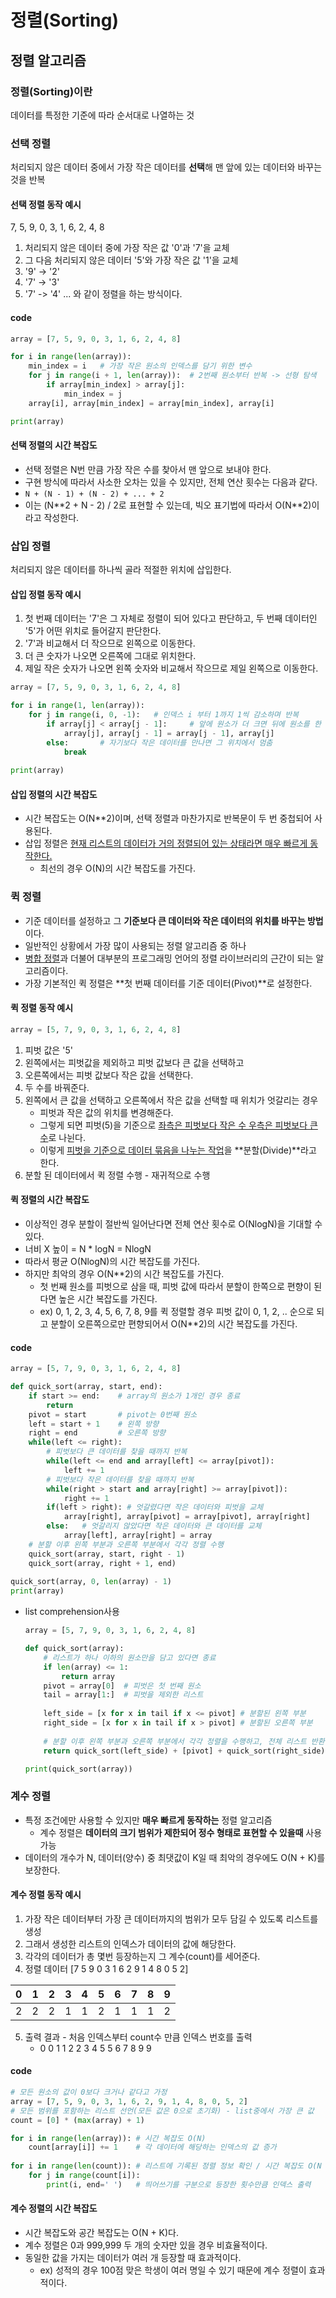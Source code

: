 # 정렬(Sorting)

## 정렬 알고리즘

### 정렬(Sorting)이란

데이터를 특정한 기준에 따라 순서대로 나열하는 것

### 선택 정렬

처리되지 않은 데이터 중에서 가장 작은 데이터를 **선택**해 맨 앞에 있는 데이터와 바꾸는 것을 반복

#### 선택 정렬 동작 예시

7, 5, 9, 0, 3, 1, 6, 2, 4, 8

1. 처리되지 않은 데이터 중에 가장 작은 값 '0'과 '7'을 교체
2. 그 다음 처리되지 않은 데이터 '5'와 가장 작은 값 '1'을 교체
3. '9' -> '2'
4. '7' -> '3'
5. '7' -> '4' ... 와 같이 정렬을 하는 방식이다.

#### code

```python
array = [7, 5, 9, 0, 3, 1, 6, 2, 4, 8]

for i in range(len(array)):
    min_index = i	# 가장 작은 원소의 인덱스를 담기 위한 변수
    for j in range(i + 1, len(array)):	# 2번째 원소부터 반복 -> 선형 탐색
        if array[min_index] > array[j]:
            min_index = j
    array[i], array[min_index] = array[min_index], array[i]

print(array)
```

#### 선택 정렬의 시간 복잡도

- 선택 정렬은 N번 만큼 가장 작은 수를 찾아서 맨 앞으로 보내야 한다.
- 구현 방식에 따라서 사소한 오차는 있을 수 있지만, 전체 연산 횟수는 다음과 같다.
- `N + (N - 1) + (N - 2) + ... + 2` 
- 이는 (N**2 + N - 2) / 2로 표현할 수 있는데, 빅오 표기법에 따라서 O(N\*\*2)이라고 작성한다.

### 삽입 정렬

처리되지 않은 데이터를 하나씩 골라 적절한 위치에 삽입한다.

#### 삽입 정렬 동작 예시

1. 첫 번째 데이터는 '7'은 그 자체로 정렬이 되어 있다고 판단하고, 두 번째 데이터인 '5'가 어떤 위치로 들어갈지 판단한다.
2. '7'과 비교해서 더 작으므로 왼쪽으로 이동한다.
3. 더 큰 숫자가 나오면 오른쪽에 그대로 위치한다.
4. 제일 작은 숫자가 나오면 왼쪽 숫자와 비교해서 작으므로 제일 왼쪽으로 이동한다.

```python
array = [7, 5, 9, 0, 3, 1, 6, 2, 4, 8]

for i in range(1, len(array)):
    for j in range(i, 0, -1):	# 인덱스 i 부터 1까지 1씩 감소하며 반복
        if array[j] < array[j - 1]:		# 앞에 원소가 더 크면 뒤에 원소를 한 칸씩 왼쪽으로 이동
            array[j], array[j - 1] = array[j - 1], array[j]
        else:		# 자기보다 작은 데이터를 만나면 그 위치에서 멈춤
            break
            
print(array)
```

#### 삽입 정렬의 시간 복잡도

- 시간 복잡도는 O(N**2)이며, 선택 정렬과 마찬가지로 반복문이 두 번 중첩되어 사용된다.
- 삽입 정렬은 <u>현재 리스트의 데이터가 거의 정렬되어 있는 상태라면 매우 빠르게 동작한다.</u>
  - 최선의 경우 O(N)의 시간 복잡도를 가진다.

### 퀵 정렬

- 기준 데이터를 설정하고 그 **기준보다 큰 데이터와 작은 데이터의 위치를 바꾸는 방법**이다.
- 일반적인 상황에서 가장 많이 사용되는 정렬 알고리즘 중 하나
- <u>병합 정렬</u>과 더불어 대부분의 프로그래밍 언어의 정렬 라이브러리의 근간이 되는 알고리즘이다.
- 가장 기본적인 퀵 정렬은 **첫 번째 데이터를 기준 데이터(Pivot)**로 설정한다.

#### 퀵 정렬 동작 예시

```python
array = [5, 7, 9, 0, 3, 1, 6, 2, 4, 8]
```

1. 피벗 값은 '5'
2. 왼쪽에서는 피벗값을 제외하고 피벗 값보다 큰 값을 선택하고
3. 오른쪽에서는 피벗 값보다 작은 값을 선택한다.
4. 두 수를 바꿔준다.
5. 왼쪽에서 큰 값을 선택하고 오른쪽에서 작은 값을 선택할 때 위치가 엇갈리는 경우
   - 피벗과 작은 값의 위치를 변경해준다.
   - 그렇게 되면 피벗(5)을 기준으로 <u>좌측은 피벗보다 작은 수 우측은 피벗보다 큰 수</u>로 나뉜다.
   - 이렇게 <u>피벗을 기준으로 데이터 묶음을 나누는 작업</u>을 **분할(Divide)**라고 한다.
6. 분할 된 데이터에서 퀵 정렬 수행 - 재귀적으로 수행

#### 퀵 정렬의 시간 복잡도

- 이상적인 경우 분할이 절반씩 일어난다면 전체 연산 횟수로 O(NlogN)을 기대할 수 있다.
- 너비 X 높이 = N * logN = NlogN
- 따라서 평균 O(NlogN)의 시간 복잡도를 가진다.
- 하지만 최악의 경우 O(N**2)의 시간 복잡도를 가진다.
  - 첫 번째 원소를 피벗으로 삼을 때, 피벗 값에 따라서 분할이 한쪽으로 편향이 된다면 높은 시간 복잡도를 가진다.
  - ex) 0, 1, 2, 3, 4, 5, 6, 7, 8, 9를 퀵 정렬할 경우 피벗 값이 0, 1, 2, .. 순으로 되고 분할이 오른쪽으로만 편향되어서 O(N**2)의 시간 복잡도를 가진다.

#### code

```python
array = [5, 7, 9, 0, 3, 1, 6, 2, 4, 8]

def quick_sort(array, start, end):
    if start >= end:	# array의 원소가 1개인 경우 종료
        return
    pivot = start		# pivot는 0번째 원소
    left = start + 1	# 왼쪽 방향
    right = end			# 오른쪽 방향
    while(left <= right):
        # 피벗보다 큰 데이터를 찾을 때까지 반복
        while(left <= end and array[left] <= array[pivot]):
            left += 1
        # 피벗보다 작은 데이터를 찾을 때까지 반복
        while(right > start and array[right] >= array[pivot]):
            right += 1
        if(left > right): # 엇갈렸다면 작은 데이터와 피벗을 교체
            array[right], array[pivot] = array[pivot], array[right]
        else:	# 엇갈리지 않았다면 작은 데이터와 큰 데이터를 교체
            array[left], array[right] = array
    # 분할 이후 왼쪽 부분과 오른쪽 부분에서 각각 정렬 수행
    quick_sort(array, start, right - 1)
    quick_sort(array, right + 1, end)
    
quick_sort(array, 0, len(array) - 1)
print(array)
```

- list comprehension사용

  ```python
  array = [5, 7, 9, 0, 3, 1, 6, 2, 4, 8]
  
  def quick_sort(array):
      # 리스트가 하나 이하의 원소만을 담고 있다면 종료
      if len(array) <= 1:
          return array
      pivot = array[0]	# 피벗은 첫 번째 원소
      tail = array[1:]	# 피벗을 제외한 리스트
      
      left_side = [x for x in tail if x <= pivot] # 분할된 왼쪽 부분
      right_side = [x for x in tail if x > pivot] # 분할된 오른쪽 부분
      
      # 분할 이후 왼쪽 부분과 오른쪽 부분에서 각각 정렬을 수행하고, 전체 리스트 반환
      return quick_sort(left_side) + [pivot] + quick_sort(right_side)
  
  print(quick_sort(array))
  ```

### 계수 정렬

- 특정 조건에만 사용할 수 있지만 **매우 빠르게 동작하는** 정렬 알고리즘
  - 계수 정렬은 **데이터의 크기 범위가 제한되어 정수 형태로 표현할 수 있을때** 사용 가능
- 데이터의 개수가 N, 데이터(양수) 중 최댓값이 K일 때 최악의 경우에도 O(N + K)를 보장한다.

#### 계수 정렬 동작 예시

1. 가장 작은 데이터부터 가장 큰 데이터까지의 범위가 모두 담길 수 있도록 리스트를 생성
2. 그래서 생성한 리스트의 인덱스가 데이터의 값에 해당한다.
3. 각각의 데이터가 총 몇번 등장하는지 그 계수(count)를 세어준다.
4. 정렬 데이터 [7 5 9 0 3 1 6 2 9 1 4 8 0 5 2]

|  0   |  1   |  2   |  3   |  4   |  5   |  6   |  7   |  8   |  9   |
| :--: | :--: | :--: | :--: | :--: | :--: | :--: | :--: | :--: | :--: |
|  2   |  2   |  2   |  1   |  1   |  2   |  1   |  1   |  1   |  2   |

5. 출력 결과 - 처음 인덱스부터 count수 만큼 인덱스 번호를 출력
   - 0 0 1 1 2 2 3 4 5 5 6 7 8 9 9

#### code

```python
# 모든 원소의 값이 0보다 크거나 같다고 가정
array = [7, 5, 9, 0, 3, 1, 6, 2, 9, 1, 4, 8, 0, 5, 2]
# 모든 범위를 포함하는 리스트 선언(모든 값은 0으로 초기화) - list중에서 가장 큰 값
count = [0] * (max(array) + 1)

for i in range(len(array)):	# 시간 복잡도 O(N)
    count[array[i]] += 1	# 각 데이터에 해당하는 인덱스의 값 증가 
    
for i in range(len(count)):	# 리스트에 기록된 정렬 정보 확인 / 시간 복잡도 O(N + K)
    for j in range(count[i]):
        print(i, end=' ') 	# 띄어쓰기를 구분으로 등장한 횟수만큼 인덱스 출력
```

#### 계수 정렬의 시간 복잡도

- 시간 복잡도와 공간 복잡도는 O(N + K)다.
- 계수 정렬은 0과 999,999 두 개의 숫자만 있을 경우 비효율적이다.
- 동일한 값을 가지는 데이터가 여러 개 등장할 때 효과적이다.
  - ex) 성적의 경우 100점 맞은 학생이 여러 명일 수 있기 때문에 계수 정렬이 효과적이다.
